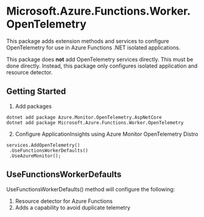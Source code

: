 # Microsoft.Azure.Functions.Worker.OpenTelemetry

This package adds extension methods and services to configure OpenTelemetry for use in Azure Functions .NET isolated applications.

This package does **not** add OpenTelemetry services directly. This must be done directly. Instead, this package only configures isolated application and resource detector.

## Getting Started

1. Add packages

``` CSharp
dotnet add package Azure.Monitor.OpenTelemetry.AspNetCore
dotnet add package Microsoft.Azure.Functions.Worker.OpenTelemetry
```

2. Configure ApplicationInsights using Azure Monitor OpenTelemetry Distro

``` CSharp
services.AddOpenTelemetry()
 .UseFunctionsWorkerDefaults()
 .UseAzureMonitor();
```

## UseFunctionsWorkerDefaults

UseFunctionsWorkerDefaults() method will configure the following:
1. Resource detector for Azure Functions
2. Adds a capability to avoid duplicate telemetry


